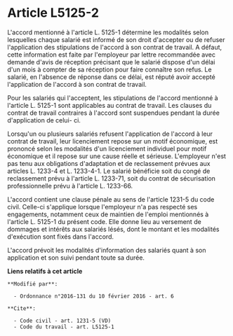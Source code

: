 # Article L5125-2

L'accord mentionné à l'article L. 5125-1 détermine les modalités selon lesquelles chaque salarié est informé de son droit
d'accepter ou de refuser l'application des stipulations de l'accord à son contrat de travail. A défaut, cette information est
faite par l'employeur par lettre recommandée avec demande d'avis de réception précisant que le salarié dispose d'un délai
d'un mois à compter de sa réception pour faire connaître son refus. Le salarié, en l'absence de réponse dans ce délai, est
réputé avoir accepté l'application de l'accord à son contrat de travail. 

Pour les salariés qui l'acceptent, les stipulations de l'accord mentionné à l'article L. 5125-1 sont applicables au contrat
de travail. Les clauses du contrat de travail contraires à l'accord sont suspendues pendant la durée d'application de celui-
ci. 

Lorsqu'un ou plusieurs salariés refusent l'application de l'accord à leur contrat de travail, leur licenciement repose sur un
motif économique, est prononcé selon les modalités d'un licenciement individuel pour motif économique et il repose sur une
cause réelle et sérieuse. L'employeur n'est pas tenu aux obligations d'adaptation et de reclassement prévues aux articles L.
1233-4 et L. 1233-4-1. Le salarié bénéficie soit du congé de reclassement prévu à l'article L. 1233-71, soit du contrat de
sécurisation professionnelle prévu à l'article L. 1233-66. 

L'accord contient une clause pénale au sens de l'article 1231-5 du code civil. Celle-ci s'applique lorsque l'employeur n'a
pas respecté ses engagements, notamment ceux de maintien de l'emploi mentionnés à l'article L. 5125-1 du présent code. Elle
donne lieu au versement de dommages et intérêts aux salariés lésés, dont le montant et les modalités d'exécution sont fixés
dans l'accord. 

L'accord prévoit les modalités d'information des salariés quant à son application et son suivi pendant toute sa durée.

**Liens relatifs à cet article**

	**Modifié par**:

	  - Ordonnance n°2016-131 du 10 février 2016 - art. 6

	**Cite**:

	  - Code civil - art. 1231-5 (VD)
	  - Code du travail - art. L5125-1

